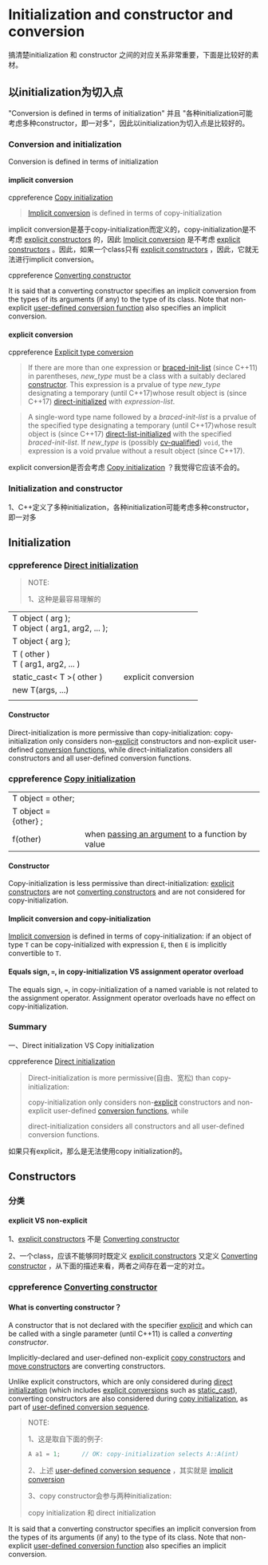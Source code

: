 # Initialization and constructor and conversion

搞清楚initialization 和 constructor 之间的对应关系非常重要，下面是比较好的素材。

## 以initialization为切入点

"Conversion is defined in terms of initialization" 并且 "各种initialization可能考虑多种constructor，即一对多"，因此以initialization为切入点是比较好的。

### Conversion and initialization

Conversion is defined in terms of initialization

#### implicit conversion

cppreference [Copy initialization](https://en.cppreference.com/w/cpp/language/copy_initialization)

> [Implicit conversion](https://en.cppreference.com/w/cpp/language/implicit_cast) is defined in terms of copy-initialization

implicit conversion是基于copy-initialization而定义的，copy-initialization是不考虑 [explicit constructors](https://en.cppreference.com/w/cpp/language/explicit) 的，因此 [Implicit conversion](https://en.cppreference.com/w/cpp/language/implicit_cast) 是不考虑  [explicit constructors](https://en.cppreference.com/w/cpp/language/explicit) 。因此，如果一个class只有 [explicit constructors](https://en.cppreference.com/w/cpp/language/explicit) ，因此，它就无法进行implicit conversion。 



cppreference [Converting constructor](https://en.cppreference.com/w/cpp/language/converting_constructor)

It is said that a converting constructor specifies an implicit conversion from the types of its arguments (if any) to the type of its class. Note that non-explicit [user-defined conversion function](https://en.cppreference.com/w/cpp/language/cast_operator) also specifies an implicit conversion.





#### explicit conversion

cppreference [Explicit type conversion](https://en.cppreference.com/w/cpp/language/explicit_cast)

>  If there are more than one expression or [braced-init-list](https://en.cppreference.com/w/cpp/language/list_initialization) (since C++11) in parentheses, *new_type* must be a class with a suitably declared [constructor](https://en.cppreference.com/w/cpp/language/constructor). This expression is a prvalue of type *new_type* designating a temporary (until C++17)whose result object is (since C++17) [direct-initialized](https://en.cppreference.com/w/cpp/language/direct_initialization) with *expression-list*.



> A single-word type name followed by a *braced-init-list* is a prvalue of the specified type designating a temporary (until C++17)whose result object is (since C++17) [direct-list-initialized](https://en.cppreference.com/w/cpp/language/list_initialization) with the specified *braced-init-list*. If *new_type* is (possibly [cv-qualified](https://en.cppreference.com/w/cpp/language/cv)) `void`, the expression is a void prvalue without a result object (since C++17).

explicit conversion是否会考虑 [Copy initialization](https://en.cppreference.com/w/cpp/language/copy_initialization) ？我觉得它应该不会的。

### Initialization and constructor

1、C++定义了多种initialization，各种initialization可能考虑多种constructor，即一对多



## Initialization



### cppreference [Direct initialization](https://en.cppreference.com/w/cpp/language/direct_initialization)

> NOTE: 
>
> 1、这种是最容易理解的

|                                                     |      |                     |
| --------------------------------------------------- | ---- | ------------------- |
| T object ( arg );<br/>T object ( arg1, arg2, ... ); |      |                     |
| T object { arg };                                   |      |                     |
| T ( other )<br/>T ( arg1, arg2, ... )               |      |                     |
| static_cast< T >( other )                           |      | explicit conversion |
| new T(args, ...)                                    |      |                     |
|                                                     |      |                     |



#### Constructor

Direct-initialization is more permissive than copy-initialization: copy-initialization only considers non-[explicit](https://en.cppreference.com/w/cpp/language/explicit) constructors and non-explicit user-defined [conversion functions](https://en.cppreference.com/w/cpp/language/cast_operator), while direct-initialization considers all constructors and all user-defined conversion functions.



### cppreference [Copy initialization](https://en.cppreference.com/w/cpp/language/copy_initialization)

|                      |                                                              |      |
| -------------------- | ------------------------------------------------------------ | ---- |
| T object = other;    |                                                              |      |
| T object = {other} ; |                                                              |      |
| f(other)             | when [passing an argument](https://en.cppreference.com/w/cpp/language/operator_other#Built-in_function_call_operator) to a function by value |      |

#### Constructor

Copy-initialization is less permissive than direct-initialization: [explicit constructors](https://en.cppreference.com/w/cpp/language/explicit) are not [converting constructors](https://en.cppreference.com/w/cpp/language/converting_constructor) and are not considered for copy-initialization.



#### Implicit conversion and copy-initialization

[Implicit conversion](https://en.cppreference.com/w/cpp/language/implicit_cast) is defined in terms of copy-initialization: if an object of type `T` can be copy-initialized with expression `E`, then `E` is implicitly convertible to `T`.



#### Equals sign, `=`, in copy-initialization VS assignment operator overload

The equals sign, `=`, in copy-initialization of a named variable is not related to the assignment operator. Assignment operator overloads have no effect on copy-initialization.



### Summary

一、Direct initialization VS Copy initialization

cppreference [Direct initialization](https://en.cppreference.com/w/cpp/language/direct_initialization) 

> Direct-initialization is more permissive(自由、宽松) than copy-initialization: 
>
> copy-initialization only considers non-[explicit](https://en.cppreference.com/w/cpp/language/explicit) constructors and non-explicit user-defined [conversion functions](https://en.cppreference.com/w/cpp/language/cast_operator), while 
>
> direct-initialization considers all constructors and all user-defined conversion functions.

如果只有explicit，那么是无法使用copy initialization的。





## Constructors



### 分类

#### explicit VS non-explicit

1、[explicit constructors](https://en.cppreference.com/w/cpp/language/explicit) 不是 [Converting constructor](https://en.cppreference.com/w/cpp/language/converting_constructor)

2、一个class，应该不能够同时既定义 [explicit constructors](https://en.cppreference.com/w/cpp/language/explicit)  又定义 [Converting constructor](https://en.cppreference.com/w/cpp/language/converting_constructor) ，从下面的描述来看，两者之间存在着一定的对立。





### cppreference [Converting constructor](https://en.cppreference.com/w/cpp/language/converting_constructor)

#### What is converting constructor？

A constructor that is not declared with the specifier [explicit](https://en.cppreference.com/w/cpp/language/explicit) and which can be called with a single parameter (until C++11) is called a *converting constructor*.

Implicitly-declared and user-defined non-explicit [copy constructors](https://en.cppreference.com/w/cpp/language/copy_constructor) and [move constructors](https://en.cppreference.com/w/cpp/language/move_constructor) are converting constructors.



Unlike explicit constructors, which are only considered during [direct initialization](https://en.cppreference.com/w/cpp/language/direct_initialization) (which includes [explicit conversions](https://en.cppreference.com/w/cpp/language/explicit_cast) such as [static_cast](https://en.cppreference.com/w/cpp/language/static_cast)), converting constructors are also considered during [copy initialization](https://en.cppreference.com/w/cpp/language/copy_initialization), as part of [user-defined conversion sequence](https://en.cppreference.com/w/cpp/language/implicit_cast).

> NOTE: 
>
> 1、这是取自下面的例子:
>
> ```C++
> A a1 = 1;      // OK: copy-initialization selects A::A(int)
> ```
>
> 2、上述  [user-defined conversion sequence](https://en.cppreference.com/w/cpp/language/implicit_cast) ，其实就是 [implicit conversion](https://en.cppreference.com/w/cpp/language/implicit_cast)
>
> 3、copy constructor会参与两种initialization: 
>
> copy initialization 和 direct initialization



It is said that a converting constructor specifies an implicit conversion from the types of its arguments (if any) to the type of its class. Note that non-explicit [user-defined conversion function](https://en.cppreference.com/w/cpp/language/cast_operator) also specifies an implicit conversion.